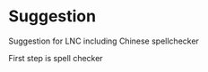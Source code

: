 Suggestion
==========

Suggestion for LNC including Chinese spellchecker

First step is spell checker
